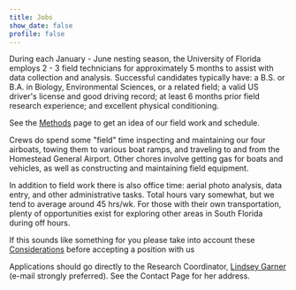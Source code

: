 ```yaml
---
title: Jobs
show_date: false
profile: false
---
```


During each January - June nesting season, the University of Florida employs 2 - 3 field technicians for approximately 5 months to assist with data collection and analysis. Successful candidates typically have: a B.S. or B.A. in Biology, Environmental Sciences, or a related field; a valid US driver's license and good driving record; at least 6 months prior field research experience; and excellent physical conditioning.

See the [Methods](../study-design/methods) page to get an idea of our field work and schedule.

Crews do spend some "field" time inspecting and maintaining our four airboats, towing them to various boat ramps, and traveling to and from the Homestead General Airport. Other chores involve getting gas for boats and vehicles, as well as constructing and maintaining field equipment.

In addition to field work there is also office time: aerial photo analysis, data entry, and other administrative tasks. Total hours vary somewhat, but we tend to average around 45 hrs/wk. For those with their own transportation, plenty of opportunities exist for exploring other areas in South Florida during off hours.

If this sounds like something for you please take into account these [Considerations](considerations) before accepting a position with us

Applications should go directly to the Research Coordinator, [Lindsey Garner](mailto:lagarner@ufl.edu) (e-mail strongly preferred). See the Contact Page for her address.

<b>